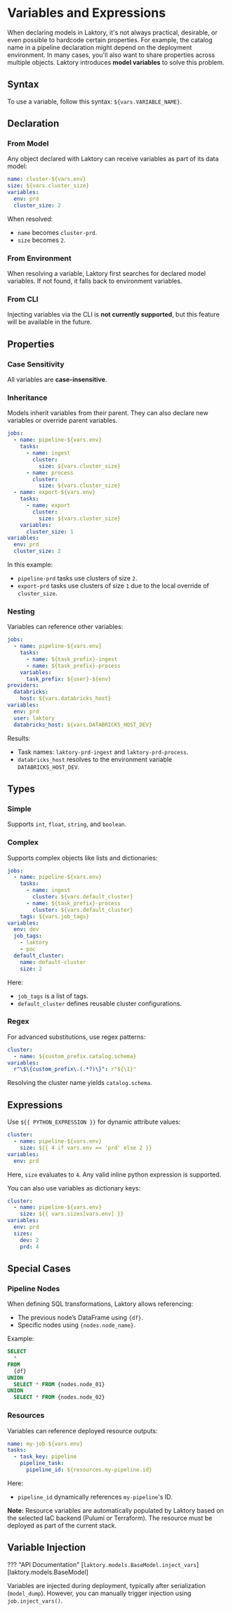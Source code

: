 
# Variables and Expressions

When declaring models in Laktory, it's not always practical, desirable, or even possible to hardcode certain properties. For example, the catalog name in a pipeline declaration might depend on the deployment environment. In many cases, you'll also want to share properties across multiple objects. Laktory introduces **model variables** to solve this problem.

## Syntax

To use a variable, follow this syntax: `${vars.VARIABLE_NAME}`.

## Declaration

### From Model
Any object declared with Laktory can receive variables as part of its data model:

```yaml title="cluster.yaml"
name: cluster-${vars.env}
size: ${vars.cluster_size}
variables:
  env: prd
  cluster_size: 2
```

When resolved:

- `name` becomes `cluster-prd`.
- `size` becomes `2`.

### From Environment
When resolving a variable, Laktory first searches for declared model variables. If not found, it falls back to environment variables.

### From CLI
Injecting variables via the CLI is **not currently supported**, but this feature will be available in the future.

## Properties

### Case Sensitivity
All variables are **case-insensitive**.

### Inheritance
Models inherit variables from their parent. They can also declare new variables or override parent variables.

```yaml title="stack.yaml"
jobs:
  - name: pipeline-${vars.env}
    tasks:
      - name: ingest
        cluster:
          size: ${vars.cluster_size}
      - name: process
        cluster:
          size: ${vars.cluster_size}
  - name: export-${vars.env}
    tasks:
      - name: export
        cluster:
          size: ${vars.cluster_size}
    variables:
      cluster_size: 1
variables:
  env: prd
  cluster_size: 2
```

In this example:

- `pipeline-prd` tasks use clusters of size `2`.
- `export-prd` tasks use clusters of size `1` due to the local override of `cluster_size`.

### Nesting
Variables can reference other variables:

```yaml title="stack.yaml"
jobs:
  - name: pipeline-${vars.env}
    tasks:
      - name: ${task_prefix}-ingest
      - name: ${task_prefix}-process
    variables:
      task_prefix: ${user}-${env}
providers:
  databricks:
    host: ${vars.databricks_host}
variables:
  env: prd
  user: laktory
  databricks_host: ${vars.DATABRICKS_HOST_DEV}
```

Results:

- Task names: `laktory-prd-ingest` and `laktory-prd-process`.
- `databricks_host` resolves to the environment variable `DATABRICKS_HOST_DEV`.

## Types

### Simple
Supports `int`, `float`, `string`, and `boolean`.

### Complex
Supports complex objects like lists and dictionaries:

```yaml title="stack.yaml"
jobs:
  - name: pipeline-${vars.env}
    tasks:
      - name: ingest
        cluster: ${vars.default_cluster}
      - name: ${task_prefix}-process
        cluster: ${vars.default_cluster}
    tags: ${vars.job_tags}
variables:
  env: dev
  job_tags:
    - laktory
    - poc
  default_cluster:
    name: default-cluster
    size: 2
```

Here:

- `job_tags` is a list of tags.
- `default_cluster` defines reusable cluster configurations.

### Regex
For advanced substitutions, use regex patterns:

```yaml title="stack.yaml"
cluster:
  - name: ${custom_prefix.catalog.schema}
variables:
  r"\$\{custom_prefix\.(.*?)\}": r"${\1}"
```

Resolving the cluster name yields `catalog.schema`.

## Expressions

Use `${{ PYTHON_EXPRESSION }}` for dynamic attribute values:

```yaml title="stack.yaml"
cluster:
  - name: pipeline-${vars.env}
    size: ${{ 4 if vars.env == 'prd' else 2 }}
variables:
  env: prd
```

Here, `size` evaluates to `4`. Any valid inline python expression is supported.

You can also use variables as dictionary keys:

```yaml title="stack.yaml"
cluster:
  - name: pipeline-${vars.env}
    size: ${{ vars.sizes[vars.env] }}
variables:
  env: prd
  sizes:
    dev: 2
    prd: 4
```

## Special Cases

### Pipeline Nodes
When defining SQL transformations, Laktory allows referencing:

- The previous node’s DataFrame using `{df}`.
- Specific nodes using `{nodes.node_name}`.

Example:

```sql
SELECT 
  * 
FROM 
  {df} 
UNION 
  SELECT * FROM {nodes.node_01} 
UNION 
  SELECT * FROM {nodes.node_02}
```

### Resources
Variables can reference deployed resource outputs:

```yaml title="stack.yaml"
name: my-job-${vars.env}
tasks:
  - task_key: pipeline
    pipeline_task:
      pipeline_id: ${resources.my-pipeline.id}
```

Here:

- `pipeline_id` dynamically references `my-pipeline`'s ID.

**Note:** Resource variables are automatically populated by Laktory based on the selected IaC backend (Pulumi or Terraform). The resource must be deployed as part of the current stack.

## Variable Injection

??? "API Documentation"
    [`laktory.models.BaseModel.inject_vars`][laktory.models.BaseModel]<br>

Variables are injected during deployment, typically after serialization (`model_dump`). However, you can manually trigger injection using `job.inject_vars()`.
